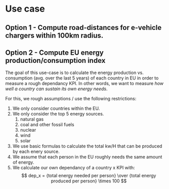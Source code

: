 # Use case

## Option 1 - Compute road-distances for e-vehicle chargers within 100km radius.

## Option 2 - Compute EU energy production/consumption index

The goal of this use-case is to calculate the energy production vs. consumption (avg. over the last 5 years) of each country in EU in order to measure a rough dependancy KPI. In other words, we want to measure *how well a country can sustain its own energy needs*.

For this, we rough assumptions / use the following restrictions:
1. We only consider countries within the EU.
2. We only consider the top 5 energy sources. 
    1. natural gas
    2. coal and other fossil fuels
    3. nuclear
    4. wind
    5. solar
3. We use basic formulas to calculate the total kw/H that can be produced by each enery source. 
4. We assume that each person in the EU roughly needs the same amount of energy.
5. We calculate our own dependancy of a country x KPI with: $$ dep_x = {total energy needed per person} \over {total energy produced per person} \times 100 $$ 